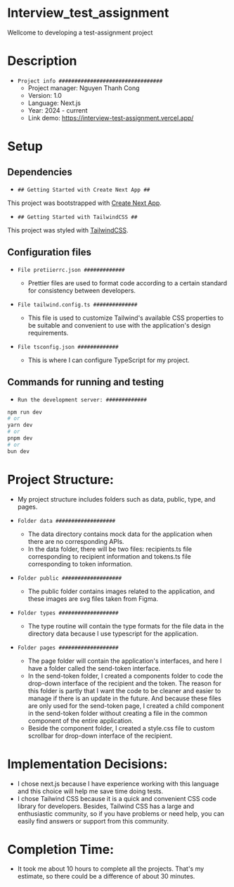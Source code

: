 # Interview_test_assignment

Wellcome to developing a test-assignment project

# Description

- `Project info #################################`
  - Project manager: Nguyen Thanh Cong
  - Version: 1.0
  - Language: Next.js
  - Year: 2024 - current
  - Link demo: https://interview-test-assignment.vercel.app/

# Setup

## Dependencies
- `## Getting Started with Create Next App ##`

This project was bootstrapped with
[Create Next App](https://nextjs.org/docs/pages/api-reference/create-next-app).

- `## Getting Started with TailwindCSS ##`

This project was styled with
[TailwindCSS](https://tailwindcss.com/docs/guides/nextjs).

## Configuration files

- `File pretiierrc.json #############`

  - Prettier files are used to format code according to a certain standard for consistency between developers.

- `File tailwind.config.ts ##############`

  - This file is used to customize Tailwind's available CSS properties to be suitable and convenient to use with the application's design requirements.

- `File tsconfig.json #############`
  - This is where I can configure TypeScript for my project.


## Commands for running and testing

- `Run the development server: #############`

```bash
npm run dev
# or
yarn dev
# or
pnpm dev
# or
bun dev

```

# Project Structure:

- My project structure includes folders such as data, public, type, and pages.

- `Folder data ###################`

  - The data directory contains mock data for the application when there are no corresponding APIs.
  - In the data folder, there will be two files: recipients.ts file corresponding to recipient information and tokens.ts file corresponding to token information.

- `Folder public ###################`

  - The public folder contains images related to the application, and these images are svg files taken from Figma.

- `Folder types ###################`

  - The type routine will contain the type formats for the file data in the directory data because I use typescript for the application.

- `Folder pages ###################`

  - The page folder will contain the application's interfaces, and here I have a folder called the send-token interface.
  - In the send-token folder, I created a components folder to code the drop-down interface of the recipient and the token. The reason for this folder is partly that I want the code to be cleaner and easier to manage if there is an update in the future. And because these files are only used for the send-token page, I created a child component in the send-token folder without creating a file in the common component of the entire application.
  - Beside the component folder, I created a style.css file to custom scrollbar for drop-down interface of the recipient.


# Implementation Decisions:

- I chose next.js because I have experience working with this language and this choice will help me save time doing tests.
- I chose Tailwind CSS because it is a quick and convenient CSS code library for developers. Besides, Tailwind CSS has a large and enthusiastic community, so if you have problems or need help, you can easily find answers or support from this community.

# Completion Time:

- It took me about 10 hours to complete all the projects. That's my estimate, so there could be a difference of about 30 minutes.
